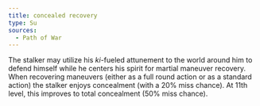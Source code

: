 ```yaml
---
title: concealed recovery
type: Su
sources:
  - Path of War
---
```


The stalker may utilize his *ki*-fueled attunement to the world around him to defend himself while he centers his spirit for martial maneuver recovery. When recovering maneuvers (either as a full round action or as a standard action) the stalker enjoys concealment (with a 20% miss chance). At 11th level, this improves to total concealment (50% miss chance).
